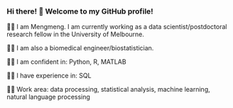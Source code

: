 ### Hi there! 👋 Welcome to my GitHub profile! 

:woman_technologist: I am Mengmeng. I am currently working as a data scientist/postdoctoral research fellow in the University of Melbourne. 

:woman_technologist: I am also a biomedical engineer/biostatistician.

:woman_technologist: I am confident in: Python, R, MATLAB

:woman_technologist: I have experience in: SQL

:woman_technologist: Work area: data processing, statistical analysis, machine learning, natural language processing

<!--
**mengmwang/mengmwang** is a ✨ _special_ ✨ repository because its `README.md` (this file) appears on your GitHub profile.

Here are some ideas to get you started:

- 🔭 I’m currently working on ...
- 🌱 I’m currently learning ...
- 👯 I’m looking to collaborate on ...
- 🤔 I’m looking for help with ...
- 💬 Ask me about ...
- 📫 How to reach me: ...
- 😄 Pronouns: ...
- ⚡ Fun fact: 
-->
